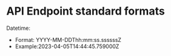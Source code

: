 # API Endpoint standard formats

Datetime:

- Format: YYYY-MM-DDThh:​m​m:ss.ssssssZ
- Example:2023-04-05T14:44:45.759000Z
